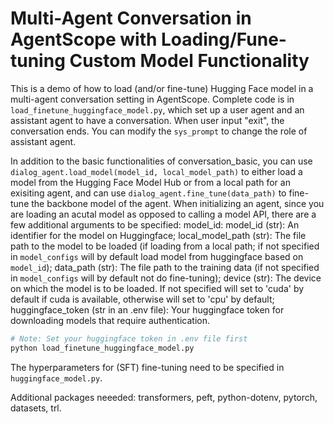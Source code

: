 # Multi-Agent Conversation in AgentScope with Loading/Fune-tuning Custom Model Functionality
This is a demo of how to load (and/or fine-tune) Hugging Face model in a multi-agent conversation setting in AgentScope.
Complete code is in `load_finetune_huggingface_model.py`, which set up a user agent and an assistant agent to have a conversation. When user input "exit", the
conversation ends. You can modify the `sys_prompt` to change the role of assistant agent. 

In addition to the basic functionalities of conversation_basic, you can use
`dialog_agent.load_model(model_id, local_model_path)` to either load a model from the Hugging Face Model Hub or from a local path for an exisiting agent, and can use `dialog_agent.fine_tune(data_path)` to fine-tune the backbone model of the agent. When initializing an agent, since you are loading an acutal model as opposed to calling a model API, there are a few additional arguments to be specified:
model_id: model_id (str): An identifier for the model on Huggingface;
local_model_path (str): The file path to the model to be loaded (if loading from a local path; if not specified in `model_configs` will by default load model from huggingface based on `model_id`);
data_path (str): The file path to the training data (if not specified in `model_configs` will by default not do fine-tuning);
device (str): The device on which the model is to be loaded. If not specified will set to 'cuda' by default if cuda is available, otherwise will set to 'cpu' by default;
huggingface_token (str in an .env file): Your huggingface token for downloading models that require authentication.

```bash
# Note: Set your huggingface token in .env file first
python load_finetune_huggingface_model.py
```

The hyperparameters for (SFT) fine-tuning need to be specified in `huggingface_model.py`.

Additional packages neeeded: transformers, peft, python-dotenv, pytorch, datasets, trl.